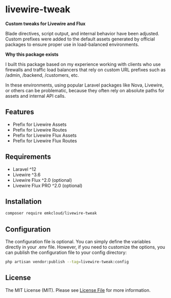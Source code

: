 # livewire-tweak

**Custom tweaks for Livewire and Flux**  

Blade directives, script output, and internal behavior have been adjusted. Custom prefixes were added to the default assets generated by official packages to ensure proper use in load-balanced environments.

**Why this package exists**

I built this package based on my experience working with clients who use firewalls and traffic load balancers that rely on custom URL prefixes such as /admin, /backend, /customers, etc. 

In these environments, using popular Laravel packages like Nova, Livewire, or others can be problematic, because they often rely on absolute paths for assets and internal API calls.  

## Features

- Prefix for Livewire Assets
- Prefix for Livewire Routes
- Prefix for Livewire Flux Assets
- Prefix for Livewire Flux Routes

## Requirements

- Laravel ^12
- Livewire ^3.6
- Livewire Flux ^2.0 (optional)
- Livewire Flux PRO ^2.0 (optional)

## Installation

```bash
composer require emkcloud/livewire-tweak
```

## Configuration

The configuration file is optional. You can simply define the variables directly in your .env file. However, if you need to customize the options, you can publish the configuration file to your config directory:

```bash
php artisan vendor:publish --tag=livewire-tweak:config
```

## License

The MIT License (MIT). Please see [License File](LICENSE.md) for more information.